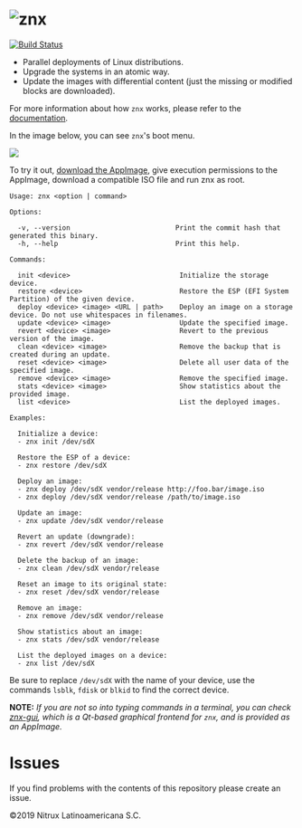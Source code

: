 # ![znx](https://nxos.b-cdn.net/wp-content/uploads/2019/10/znx_logo-min.png)

[![Build Status](https://travis-ci.org/Nitrux/znx.svg?branch=master)](https://travis-ci.org/Nitrux/znx)

- Parallel deployments of Linux distributions.
- Upgrade the systems in an atomic way.
- Update the images with differential content (just the missing or modified blocks are downloaded).

For more information about how `znx` works, please refer to the [documentation](https://github.com/Nitrux/znx/wiki).

In the image below, you can see `znx`'s boot menu.

![](https://cdn-images-1.medium.com/max/1200/1*b4eeOQ8ZR30RUtPv5sJ9NA.png)

To try it out, [download the AppImage](https://github.com/Nitrux/znx/releases), give execution permissions
to the AppImage, download a compatible ISO file and run znx as root.

```
Usage: znx <option | command>

Options:

  -v, --version                          Print the commit hash that generated this binary.
  -h, --help                             Print this help.

Commands:

  init <device>                           Initialize the storage device.
  restore <device>                        Restore the ESP (EFI System Partition) of the given device.
  deploy <device> <image> <URL | path>    Deploy an image on a storage device. Do not use whitespaces in filenames.
  update <device> <image>                 Update the specified image.
  revert <device> <image>                 Revert to the previous version of the image.
  clean <device> <image>                  Remove the backup that is created during an update.
  reset <device> <image>                  Delete all user data of the specified image.
  remove <device> <image>                 Remove the specified image.
  stats <device> <image>                  Show statistics about the provided image.
  list <device>                           List the deployed images.

Examples:

  Initialize a device:
  - znx init /dev/sdX

  Restore the ESP of a device:
  - znx restore /dev/sdX

  Deploy an image:
  - znx deploy /dev/sdX vendor/release http://foo.bar/image.iso
  - znx deploy /dev/sdX vendor/release /path/to/image.iso

  Update an image:
  - znx update /dev/sdX vendor/release

  Revert an update (downgrade):
  - znx revert /dev/sdX vendor/release

  Delete the backup of an image:
  - znx clean /dev/sdX vendor/release

  Reset an image to its original state:
  - znx reset /dev/sdX vendor/release

  Remove an image:
  - znx remove /dev/sdX vendor/release

  Show statistics about an image:
  - znx stats /dev/sdX vendor/release

  List the deployed images on a device:
  - znx list /dev/sdX
```

Be sure to replace `/dev/sdX` with the name of your device, use the commands `lsblk`, `fdisk` or `blkid` to find the correct device.

**NOTE:**
_If you are not so into typing commands in a terminal, you can check [znx-gui](https://github.com/Nitrux/znx-gui), which is a Qt-based graphical frontend for `znx`, and is provided as an AppImage._

# Issues
If you find problems with the contents of this repository please create an issue.

©2019 Nitrux Latinoamericana S.C.
